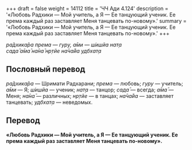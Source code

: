 +++
draft = false
weight = 14112
title = 'ЧЧ Ади 4.124'
description = '«Любовь Радхики — Мой учитель, а Я — Ее танцующий ученик. Ее према каждый раз заставляет Меня танцевать по-новому».'
summary = '«Любовь Радхики — Мой учитель, а Я — Ее танцующий ученик. Ее према каждый раз заставляет Меня танцевать по-новому».'
+++

_ра̄дхика̄ра према — гуру, а̄ми — ш́ишйа нат̣а  
сада̄ а̄ма̄ на̄на̄ нр̣тйе на̄ча̄йа удбхат̣а_

## Пословный перевод

_ра̄дхика̄ра_ — Шримати Радхарани; _према_ — любовь; _гуру_ — учитель; _а̄ми_ — Я; _ш́ишйа_ — ученик; _нат̣а_ — танцор; _сада̄_ — всегда; _а̄ма̄_ — Меня; _на̄на̄_ — различных; _нр̣тйе_ — в танцах; _на̄ча̄йа_ — заставляет танцевать; _удбхат̣а_ — неведомых.

## Перевод

**«Любовь Радхики — Мой учитель, а Я — Ее танцующий ученик. Ее према каждый раз заставляет Меня танцевать по-новому».**
